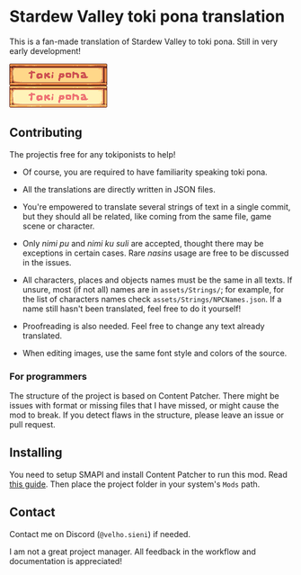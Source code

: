 # Stardew Valley toki pona translation

This is a fan-made translation of Stardew Valley to toki pona. Still in very early development!

![](assets/button.png)

## Contributing

The projectis free for any tokiponists to help!

* Of course, you are required to have familiarity speaking toki pona.

* All the translations are directly written in JSON files.

* You're empowered to translate several strings of text in a single commit, but they should all be related, like coming from the same file, game scene or character.

* Only _nimi pu_ and _nimi ku suli_ are accepted, thought there may be exceptions in certain cases. Rare _nasins_ usage are free to be discussed in the issues.

* All characters, places and objects names must be the same in all texts. If unsure, most (if not all) names are in `assets/Strings/`; for example, for the list of characters names check `assets/Strings/NPCNames.json`. If a name still hasn't been translated, feel free to do it yourself!

* Proofreading is also needed. Feel free to change any text already translated.

* When editing images, use the same font style and colors of the source.

### For programmers

The structure of the project is based on Content Patcher. There might be issues with format or missing files that I have missed, or might cause the mod to break. If you detect flaws in the structure, please leave an issue or pull request.

## Installing

You need to setup SMAPI and install Content Patcher to run this mod. Read [this guide](https://www.stardewvalleywiki.com/Modding:Player_Guide/Getting_Started). Then place the project folder in your system's `Mods` path.

## Contact

Contact me on Discord (`@velho.sieni`) if needed.

I am not a great project manager. All feedback in the workflow and documentation is appreciated!
